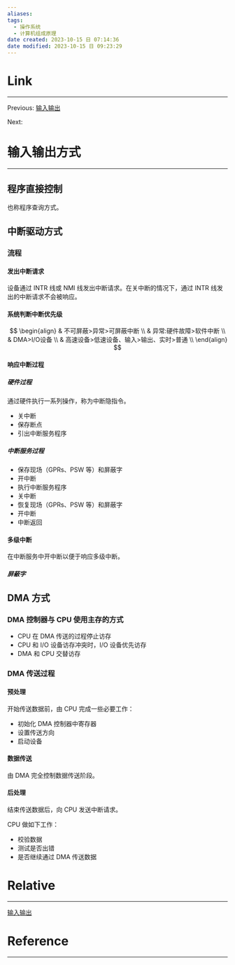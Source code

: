```yaml
---
aliases:
tags:
  - 操作系统
  - 计算机组成原理
date created: 2023-10-15 日 07:14:36
date modified: 2023-10-15 日 09:23:29
---
```


# Link

---

Previous: [输入输出](输入输出.md)

Next:

# 输入输出方式

---

## 程序直接控制

也称程序查询方式。

## 中断驱动方式

### 流程

#### 发出中断请求

设备通过 INTR 线或 NMI 线发出中断请求。在关中断的情况下，通过 INTR 线发出的中断请求不会被响应。

#### 系统判断中断优先级

$$
\begin{align}
& 不可屏蔽>异常>可屏蔽中断 \\
& 异常:硬件故障>软件中断 \\
& DMA>I/O设备 \\
& 高速设备>低速设备、输入>输出、实时>普通 \\
\end{align}
$$

#### 响应中断过程

##### 硬件过程

通过硬件执行一系列操作，称为中断隐指令。

- 关中断
- 保存断点
- 引出中断服务程序

##### 中断服务过程

- 保存现场（GPRs、PSW 等）和屏蔽字
- 开中断
- 执行中断服务程序
- 关中断
- 恢复现场（GPRs、PSW 等）和屏蔽字
- 开中断
- 中断返回

#### 多级中断

在中断服务中开中断以便于响应多级中断。

##### 屏蔽字

## DMA 方式

### DMA 控制器与 CPU 使用主存的方式

- CPU 在 DMA 传送的过程停止访存
- CPU 和 I/O 设备访存冲突时，I/O 设备优先访存
- DMA 和 CPU 交替访存

### DMA 传送过程

#### 预处理

开始传送数据前，由 CPU 完成一些必要工作：

- 初始化 DMA 控制器中寄存器
- 设置传送方向
- 启动设备

#### 数据传送

由 DMA 完全控制数据传送阶段。

#### 后处理

结束传送数据后，向 CPU 发送中断请求。

CPU 做如下工作：

- 校验数据
- 测试是否出错
- 是否继续通过 DMA 传送数据

# Relative

---

[输入输出](输入输出.md)

# Reference

---
